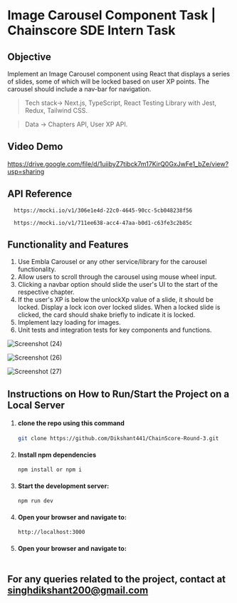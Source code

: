# Image Carousel Component Task | Chainscore SDE Intern Task

## Objective

Implement an Image Carousel component using React that displays a series of slides, some of which will be locked based on user XP points. The carousel should include a nav-bar for navigation.

> Tech stack-> Next.js, TypeScript, React Testing Library with Jest, Redux, Tailwind CSS.

> Data -> Chapters API, User XP API.

## Video Demo
  https://drive.google.com/file/d/1uiibyZ7tibck7m17KirQ0GxJwFe1_bZe/view?usp=sharing


## API Reference

```
  https://mocki.io/v1/306e1e4d-22c0-4645-90cc-5cb048238f56
```
```
  https://mocki.io/v1/711ee638-acc4-47aa-b0d1-c63fe3c2b85c
```
## Functionality and Features
1. Use Embla Carousel or any other service/library for the carousel functionality.
2. Allow users to scroll through the carousel using mouse wheel input.
3. Clicking a navbar option should slide the user's UI to the start of the respective chapter.
4. If the user's XP is below the unlockXp value of a slide, it should be locked.
Display a lock icon over locked slides.
When a locked slide is clicked, the card should shake briefly to indicate it is locked.
5. Implement lazy loading for images.
6. Unit tests and integration tests for key components and functions.


![Screenshot (24)](https://github.com/user-attachments/assets/c1b6cf7b-2d48-43e0-83cd-8cc36e82c69b)

![Screenshot (26)](https://github.com/user-attachments/assets/55b6d1d0-47cb-43d7-9cb8-80ed3631e12f)

![Screenshot (27)](https://github.com/user-attachments/assets/fb48ffc0-7dc4-4096-8a44-3a93bc56693e)




## Instructions on How to Run/Start the Project on a Local Server
1. #### clone the repo using this command
    ```bash
    git clone https://github.com/Dikshant441/ChainScore-Round-3.git
    ```
2. #### Install npm dependencies
    ```bash
    npm install or npm i
    ```
3. #### Start the development server:
    ```bash
    npm run dev
    ```
4. #### Open your browser and navigate to:
     ```bash
    http://localhost:3000
    ```
5. #### Open your browser and navigate to:
     ```bash
    
    ```
## For any queries related to the project, contact at singhdikshant200@gmail.com
